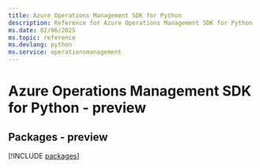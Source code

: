 ```yaml
---
title: Azure Operations Management SDK for Python
description: Reference for Azure Operations Management SDK for Python
ms.date: 02/06/2025
ms.topic: reference
ms.devlang: python
ms.service: operationsmanagement
---
```

# Azure Operations Management SDK for Python - preview
## Packages - preview
[!INCLUDE [packages](operations-management-index.md)]